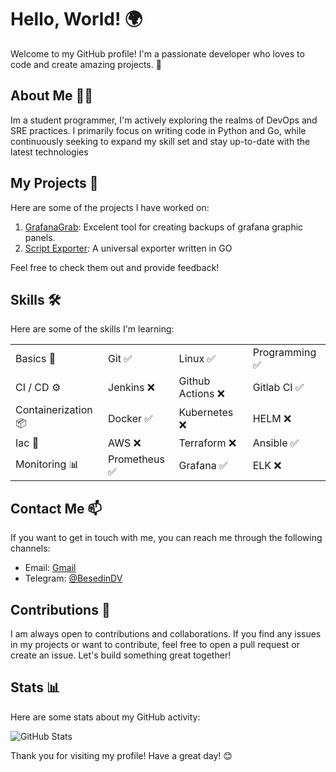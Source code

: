# Hello, World! 🌍

Welcome to my GitHub profile! I'm a passionate developer who loves to code and create amazing projects. 🚀

## About Me 🧑‍💻

Im a student programmer, I'm actively exploring the realms of DevOps and SRE practices. I primarily focus on writing code in Python and Go, while continuously seeking to expand my skill set and stay up-to-date with the latest technologies

## My Projects 📂

Here are some of the projects I have worked on:

1. [GrafanaGrab](https://github.com/hexqueller/GrafanaGrab): Excelent  tool for creating backups of grafana graphic panels.
2. [Script Exporter](https://github.com/hexqueller/Script-Exporter): A universal exporter written in GO

Feel free to check them out and provide feedback!

## Skills 🛠

Here are some of the skills I'm learning:

|   |   |   |   |
| --- | --- | --- | --- |
| Basics 💎 | Git ✅ | Linux ✅ | Programming ✅ |
| CI / CD ⚙️| Jenkins ❌ | Github Actions ❌ | Gitlab CI ✅ |
| Containerization 📦| Docker ✅ | Kubernetes ❌ | HELM ❌ |
| Iac 🚀 | AWS ❌ | Terraform ❌ | Ansible ✅ |
| Monitoring 📊| Prometheus ✅ | Grafana ✅ | ELK ❌ |


## Contact Me 📫

If you want to get in touch with me, you can reach me through the following channels:

- Email: [Gmail](mailto:dima.nesed@gmail.com)
- Telegram: [@BesedinDV](https://t.me/BesedinDV)

## Contributions 🤝

I am always open to contributions and collaborations. If you find any issues in my projects or want to contribute, feel free to open a pull request or create an issue. Let's build something great together!

## Stats 📊

Here are some stats about my GitHub activity:

![GitHub Stats](https://github-readme-stats.vercel.app/api?username=hexqueller&show_icons=true&theme=radical)

Thank you for visiting my profile! Have a great day! 😊
